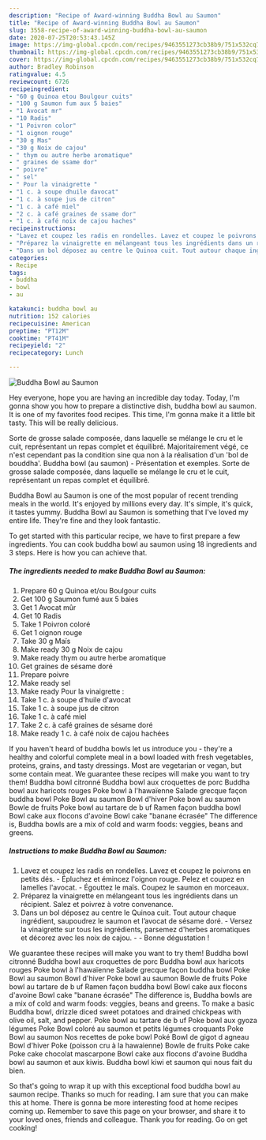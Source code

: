 ```yaml
---
description: "Recipe of Award-winning Buddha Bowl au Saumon"
title: "Recipe of Award-winning Buddha Bowl au Saumon"
slug: 3558-recipe-of-award-winning-buddha-bowl-au-saumon
date: 2020-07-25T20:53:43.145Z
image: https://img-global.cpcdn.com/recipes/9463551273cb38b9/751x532cq70/buddha-bowl-au-saumon-photo-principale-de-la-recette.jpg
thumbnail: https://img-global.cpcdn.com/recipes/9463551273cb38b9/751x532cq70/buddha-bowl-au-saumon-photo-principale-de-la-recette.jpg
cover: https://img-global.cpcdn.com/recipes/9463551273cb38b9/751x532cq70/buddha-bowl-au-saumon-photo-principale-de-la-recette.jpg
author: Bradley Robinson
ratingvalue: 4.5
reviewcount: 6726
recipeingredient:
- "60 g Quinoa etou Boulgour cuits"
- "100 g Saumon fum aux 5 baies"
- "1 Avocat mr"
- "10 Radis"
- "1 Poivron color"
- "1 oignon rouge"
- "30 g Mas"
- "30 g Noix de cajou"
- " thym ou autre herbe aromatique"
- " graines de ssame dor"
- " poivre"
- " sel"
- " Pour la vinaigrette "
- "1 c. à soupe dhuile davocat"
- "1 c. à soupe jus de citron"
- "1 c. à café miel"
- "2 c. à café graines de ssame dor"
- "1 c. à café noix de cajou haches"
recipeinstructions:
- "Lavez et coupez les radis en rondelles. Lavez et coupez le poivrons en petits dés. Épluchez et émincez l&#39;oignon rouge. Pelez et coupez en lamelles l&#39;avocat. Égouttez le maïs. Coupez le saumon en morceaux."
- "Préparez la vinaigrette en mélangeant tous les ingrédients dans un récipient. Salez et poivrez à votre convenance."
- "Dans un bol déposez au centre le Quinoa cuit. Tout autour chaque ingrédient, saupoudrez le saumon et l’avocat de sésame doré. Versez la vinaigrette sur tous les ingrédients, parsemez d&#39;herbes aromatiques et décorez avec les noix de cajou.  Bonne dégustation !"
categories:
- Recipe
tags:
- buddha
- bowl
- au

katakunci: buddha bowl au 
nutrition: 152 calories
recipecuisine: American
preptime: "PT12M"
cooktime: "PT41M"
recipeyield: "2"
recipecategory: Lunch

---
```



![Buddha Bowl au Saumon](https://img-global.cpcdn.com/recipes/9463551273cb38b9/751x532cq70/buddha-bowl-au-saumon-photo-principale-de-la-recette.jpg)

Hey everyone, hope you are having an incredible day today. Today, I'm gonna show you how to prepare a distinctive dish, buddha bowl au saumon. It is one of my favorites food recipes. This time, I'm gonna make it a little bit tasty. This will be really delicious.

Sorte de grosse salade composée, dans laquelle se mélange le cru et le cuit, représentant un repas complet et équilibré. Majoritairement végé, ce n&#39;est cependant pas la condition sine qua non à la réalisation d&#39;un &#39;bol de bouddha&#39;. Buddha bowl (au saumon) - Présentation et exemples. Sorte de grosse salade composée, dans laquelle se mélange le cru et le cuit, représentant un repas complet et équilibré.

Buddha Bowl au Saumon is one of the most popular of recent trending meals in the world. It's enjoyed by millions every day. It's simple, it's quick, it tastes yummy. Buddha Bowl au Saumon is something that I've loved my entire life. They're fine and they look fantastic.


To get started with this particular recipe, we have to first prepare a few ingredients. You can cook buddha bowl au saumon using 18 ingredients and 3 steps. Here is how you can achieve that.

<!--inarticleads1-->

##### The ingredients needed to make Buddha Bowl au Saumon:

1. Prepare 60 g Quinoa et/ou Boulgour cuits
1. Get 100 g Saumon fumé aux 5 baies
1. Get 1 Avocat mûr
1. Get 10 Radis
1. Take 1 Poivron coloré
1. Get 1 oignon rouge
1. Take 30 g Maïs
1. Make ready 30 g Noix de cajou
1. Make ready  thym ou autre herbe aromatique
1. Get  graines de sésame doré
1. Prepare  poivre
1. Make ready  sel
1. Make ready  Pour la vinaigrette :
1. Take 1 c. à soupe d&#39;huile d&#39;avocat
1. Take 1 c. à soupe jus de citron
1. Take 1 c. à café miel
1. Take 2 c. à café graines de sésame doré
1. Make ready 1 c. à café noix de cajou hachées


If you haven&#39;t heard of buddha bowls let us introduce you - they&#39;re a healthy and colorful complete meal in a bowl loaded with fresh vegetables, proteins, grains, and tasty dressings. Most are vegetarian or vegan, but some contain meat. We guarantee these recipes will make you want to try them! Buddha bowl citronné Buddha bowl aux croquettes de porc Buddha bowl aux haricots rouges Poke bowl à l&#39;hawaïenne Salade grecque façon buddha bowl Poke Bowl au saumon Bowl d&#39;hiver Poke bowl au saumon Bowle de fruits Poke bowl au tartare de b uf Ramen façon buddha bowl Bowl cake aux flocons d&#39;avoine Bowl cake &#34;banane écrasée&#34; The difference is, Buddha bowls are a mix of cold and warm foods: veggies, beans and greens. 

<!--inarticleads2-->

##### Instructions to make Buddha Bowl au Saumon:

1. Lavez et coupez les radis en rondelles. Lavez et coupez le poivrons en petits dés. - Épluchez et émincez l&#39;oignon rouge. Pelez et coupez en lamelles l&#39;avocat. - Égouttez le maïs. Coupez le saumon en morceaux.
1. Préparez la vinaigrette en mélangeant tous les ingrédients dans un récipient. Salez et poivrez à votre convenance.
1. Dans un bol déposez au centre le Quinoa cuit. Tout autour chaque ingrédient, saupoudrez le saumon et l’avocat de sésame doré. - Versez la vinaigrette sur tous les ingrédients, parsemez d&#39;herbes aromatiques et décorez avec les noix de cajou. -  - Bonne dégustation !


We guarantee these recipes will make you want to try them! Buddha bowl citronné Buddha bowl aux croquettes de porc Buddha bowl aux haricots rouges Poke bowl à l&#39;hawaïenne Salade grecque façon buddha bowl Poke Bowl au saumon Bowl d&#39;hiver Poke bowl au saumon Bowle de fruits Poke bowl au tartare de b uf Ramen façon buddha bowl Bowl cake aux flocons d&#39;avoine Bowl cake &#34;banane écrasée&#34; The difference is, Buddha bowls are a mix of cold and warm foods: veggies, beans and greens. To make a basic Buddha bowl, drizzle diced sweet potatoes and drained chickpeas with olive oil, salt, and pepper. Poke bowl au tartare de b uf Poke bowl aux gyoza légumes Poke Bowl coloré au saumon et petits légumes croquants Poke Bowl au saumon Nos recettes de poke bowl Poké Bowl de gigot d agneau Bowl d&#39;hiver Poke (poisson cru à la hawaienne) Bowle de fruits Poke cake Poke cake chocolat mascarpone Bowl cake aux flocons d&#39;avoine Buddha bowl au saumon et aux kiwis. Buddha bowl kiwi et saumon qui nous fait du bien. 

So that's going to wrap it up with this exceptional food buddha bowl au saumon recipe. Thanks so much for reading. I am sure that you can make this at home. There is gonna be more interesting food at home recipes coming up. Remember to save this page on your browser, and share it to your loved ones, friends and colleague. Thank you for reading. Go on get cooking!

